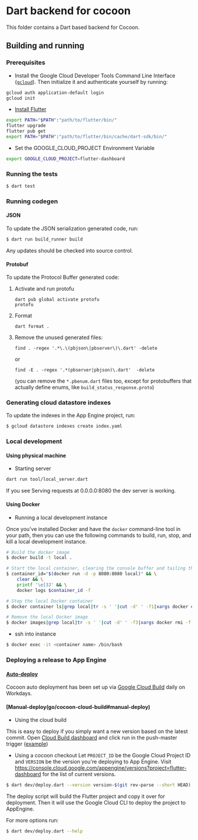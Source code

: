 # Dart backend for cocoon

This folder contains a Dart based backend for Cocoon.

## Building and running

### Prerequisites

* Install the Google Cloud Developer Tools Command Line Interface
([`gcloud`](https://cloud.google.com/sdk/docs/quickstarts)). Then initialize it
and authenticate yourself by running:

```sh
gcloud auth application-default login
gcloud init
```
* [Install Flutter](https://flutter.dev/docs/get-started/install )
```sh
export PATH="$PATH":"path/to/flutter/bin/"
flutter upgrade
flutter pub get
export PATH="$PATH":"path/to/flutter/bin/cache/dart-sdk/bin/"
```

* Set the GOOGLE_CLOUD_PROJECT Environment Variable

```sh
export GOOGLE_CLOUD_PROJECT=flutter-dashboard
```

### Running the tests

```sh
$ dart test
```

### Running codegen

#### JSON

To update the JSON serialization generated code, run:

```sh
$ dart run build_runner build
```

Any updates should be checked into source control.

#### Protobuf

To update the Protocol Buffer generated code:

1. Activate and run protofu

   ```shell
   dart pub global activate protofu
   protofu
   ```

2. Format

   ```shell
   dart format .
   ```

3. Remove the unused generated files:

   ```shell
   find . -regex '.*\.\(pbjson\|pbserver\)\.dart' -delete
   ```

   or

   ```shell
   find -E . -regex '.*(pbserver|pbjson)\.dart'  -delete
   ```

   (you can remove the `*.pbenum.dart` files too, except for protobuffers that actually define enums,
   like `build_status_response.proto`)

### Generating cloud datastore indexes

To update the indexes in the App Engine project, run:

```sh
$ gcloud datastore indexes create index.yaml
```

### Local development

#### Using physical machine

* Starting server

```sh
dart run tool/local_server.dart
```

If you see Serving requests at 0.0.0.0:8080 the dev server is working.

#### Using Docker

* Running a local development instance

Once you've installed Docker and have the `docker` command-line tool in
your path, then you can use the following commands to build, run, stop,
and kill a local development instance.

```sh
# Build the docker image
$ docker build -t local .

# Start the local container, clearing the console buffer and tailing the logs
$ container_id="$(docker run -d -p 8080:8080 local)" && \
    clear && \
    printf '\e[3J' && \
    docker logs $container_id -f

# Stop the local Docker container
$ docker container ls|grep local|tr -s ' '|cut -d' ' -f1|xargs docker container stop

# Remove the local Docker image
$ docker images|grep local|tr -s ' '|cut -d' ' -f3|xargs docker rmi -f
```

* ssh into instance

```sh
$ docker exec -it <container name> /bin/bash
```

### Deploying a release to App Engine

#### [Auto-deploy](go/cocoon-cloud-build#auto-deploy)
Cocoon auto deployment has been set up via
[Google Cloud Build](https://console.cloud.google.com/cloud-build/triggers?project=flutter-dashboard)
daily on Workdays.

#### [Manual-deploy(go/cocoon-cloud-build#manual-deploy)

* Using the cloud build

This is easy to deploy if you simply want a new version based on
the latest commit. Open
[Cloud Build dashboard](https://console.cloud.google.com/cloud-build/triggers?project=flutter-dashboard)
and click run in the push-master trigger ([example](https://screenshot.googleplex.com/4DDy4XdVQxMKqCd))

* Using a cocoon checkout
Let `PROJECT_ID` be the Google Cloud Project ID and `VERSION` be the version you're deploying to App Engine. Visit
https://console.cloud.google.com/appengine/versions?project=flutter-dashboard
for the list of current versions.

```sh
$ dart dev/deploy.dart --version version-$(git rev-parse --short HEAD) --project flutter-dashboard
```

The deploy script will build the Flutter project and copy it over for deployment.
Then it will use the Google Cloud CLI to deploy the project to AppEngine.

For more options run:

```sh
$ dart dev/deploy.dart --help
```
